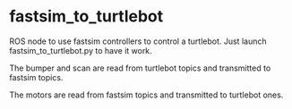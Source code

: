 fastsim_to_turtlebot
====================

ROS node to use fastsim controllers to control a turtlebot. Just launch fastsim_to_turtlebot.py to have it work.

The bumper and scan are read from turtlebot topics and transmitted to fastsim topics.

The motors are read from fastsim topics and transmitted to turtlebot ones.

